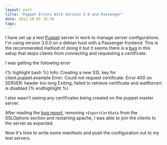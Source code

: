 ```yaml
---
layout: post
title: "Puppet Errors With Version 3.0 and Passenger"
date: 2012-10-05 10:39
tags: 
---
```

I have set up a test [Puppet](http://puppetlabs.com/) server in work to manage
server configurations. I'm using version 3.0.0 on a debian host with a
Passenger frontend. This is the recommended method of doing it but it seems
there is a [bug](https://projects.puppetlabs.com/issues/16769) in this setup
that stops clients from connecting and requesting a certificate.

I was getting the following error

{% highlight bash %}
Info: Creating a new SSL key for client.puppet.example
Error: Could not request certificate: Error 400 on SERVER: header too long
Exiting; failed to retrieve certificate and waitforcert is disabled
{% endhighlight %}

I also wasn't seeing any certificates being created on the puppet master server.

After reading the [bug report](https://projects.puppetlabs.com/issues/16769),
removing `+ExportCertData` from the SSLOptions section and restarting apache, I was
able to join the clients to the server as expected.

Now it's time to write some manifests and push the configuration out to my test
servers. 
